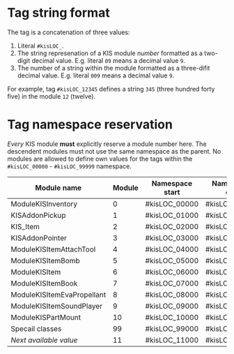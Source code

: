 # Tag string format

The tag is a concatenation of three values:
1. Literal `#kisLOC_`.
2. The string represenation of a KIS module _number_ formatted as a two-digit decimal value. E.g. literal
   `09` means a decimal value `9`.
3. The number of a string within the module formatted as a three-difit decimal value. E.g. literal `009`
   means a decimal value `9`.

For example, tag `#kisLOC_12345` defines a string `345` (three hundred forty five) in the module `12` (twelve).

# Tag namespace reservation

_Every_ KIS module **must** explicitly reserve a module number here. The descendent modules must
not use the same namespace as the parent. No modules are allowed to define own values for the tags within the
`#kisLOC_00000` - `#kisLOC_99999` namespace.

| Module name                | Module | Namespace start | Namespace end |
| -------------------------- | ------ | --------------- | ------------- |
| ModuleKISInventory         | 0      | #kisLOC_00000   | #kisLOC_00999 |
| KISAddonPickup             | 1      | #kisLOC_01000   | #kisLOC_01999 |
| KIS_Item                   | 2      | #kisLOC_02000   | #kisLOC_02999 |
| KISAddonPointer            | 3      | #kisLOC_03000   | #kisLOC_03999 |
| ModuleKISItemAttachTool    | 4      | #kisLOC_04000   | #kisLOC_04999 |
| ModuleKISItemBomb          | 5      | #kisLOC_05000   | #kisLOC_05999 |
| ModuleKISItem              | 6      | #kisLOC_06000   | #kisLOC_06999 |
| ModuleKISItemBook          | 7      | #kisLOC_07000   | #kisLOC_07999 |
| ModuleKISItemEvaPropellant | 8      | #kisLOC_08000   | #kisLOC_08999 |
| ModuleKISItemSoundPlayer   | 9      | #kisLOC_09000   | #kisLOC_09999 |
| ModuleKISPartMount         | 10     | #kisLOC_10000   | #kisLOC_10999 |
| Specail classes            | 99     | #kisLOC_99000   | #kisLOC_99999 |
| _Next available value_     | 11     | #kisLOC_11000   | #kisLOC_11999 |
